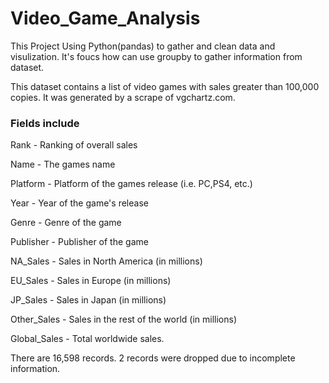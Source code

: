 # Video_Game_Analysis
This Project Using Python(pandas) to gather and clean data and visulization. It's foucs how can use groupby to gather information from dataset.

This dataset contains a list of video games with sales greater than 100,000 copies. It was generated by a scrape of vgchartz.com.

### Fields include

  Rank - Ranking of overall sales
  
  Name - The games name
  
  Platform - Platform of the games release (i.e. PC,PS4, etc.)
  
  Year - Year of the game's release
  
  Genre - Genre of the game
  
  Publisher - Publisher of the game
  
  NA_Sales - Sales in North America (in millions)
  
  EU_Sales - Sales in Europe (in millions)
  
  JP_Sales - Sales in Japan (in millions)
  
  Other_Sales - Sales in the rest of the world (in millions)
  
  Global_Sales - Total worldwide sales.
  
  There are 16,598 records. 2 records were dropped due to incomplete information.
  
